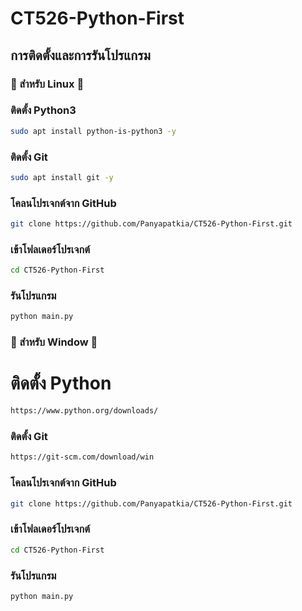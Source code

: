 ﻿# CT526-Python-First

## การติดตั้งและการรันโปรแกรม

### 📌 สำหรับ Linux 📌
### ติดตั้ง Python3

```bash
sudo apt install python-is-python3 -y

```

### ติดตั้ง Git

```bash
sudo apt install git -y  

```

### โคลนโปรเจกต์จาก GitHub

```bash
git clone https://github.com/Panyapatkia/CT526-Python-First.git  

```

### เข้าโฟลเดอร์โปรเจกต์
```bash
cd CT526-Python-First  

```

### รันโปรแกรม
```bash
python main.py  
```

### 📌 สำหรับ Window 📌

# ติดตั้ง Python
```bash
https://www.python.org/downloads/
```

### ติดตั้ง Git
```bash
https://git-scm.com/download/win
```

### โคลนโปรเจกต์จาก GitHub
```bash
git clone https://github.com/Panyapatkia/CT526-Python-First.git  
```

### เข้าโฟลเดอร์โปรเจกต์
```bash
cd CT526-Python-First  
```

### รันโปรแกรม
```bash
python main.py  
```